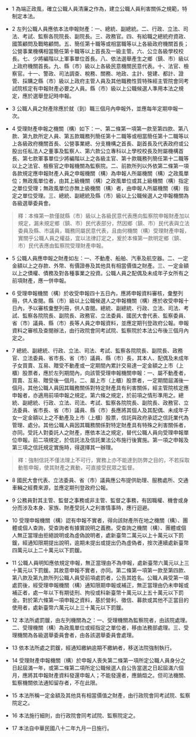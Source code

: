* 1 為端正政風，確立公職人員清廉之作為，建立公職人員利害關係之規範，特制定本法。

* 2 左列公職人員應依本法申報財產：一、總統、副總統。二、行政、立法、司法、考試、監察各院院長、副院長。三、政務官。四、有給職之總統府資政、國策顧問及戰略顧問。五、簡任第十職等或相當職等以上各級政府機關首長；公營事業機構相當簡任第十職等以上首長及一級主管。六、公立各級學校校長。七、少將編階以上軍事單位首長。八、依法選舉產生之鄉（鎮、市）級以上政府機關首長。九、縣（市）級以上各級民意機關民意代表。十、法官、檢察官。十一、警政、司法調查、稅務、關務、地政、主計、營建、都計、證管、採購之縣（市）級以上政府主管人員及其他職務性質特殊經主管院會同考試院核定有申報財產必要之人員。縣（市）級以上公職候選人準用本法之規定，應於選舉登記時申報。

* 3 公職人員之財產除應於就（到）職三個月內申報外，並應每年定期申報一次。

* 4 受理財產申報之機關（構）如下：一、第二條第一項第一款至第四款、第八款、第九款所定人員、第五款職務列簡任第十二職等或相當簡任第十二職等以上各級政府機關首長、公營事業總、分支機構之首長、副首長及代表政府或公股出任私法人之董事及監察人、第六款公立專科以上學校校長及附屬機構首長、第七款軍事單位少將編階以上之各級主官、第十款職務列簡任第十二職等以上之法官、檢察官之申報機關為監察院。二、前款所列以外依第二條第一項各款規定應申報財產人員之申報機關（構）為申報人所屬機關（構）之政風單位；無政風單位者，由其上級機關（構）之政風單位或其上級機關（構）指定之單位受理；無政風單位亦無上級機關（構）者，由申報人所屬機關（構）指定之單位受理。三、總統、副總統及縣（市）級以上公職候選人之申報機關為各級選舉委員會。

> 釋：本條第一款僅就縣（市）級以上各級民意代表應向監察院申報財產加以規定，漏未規定鄉（鎮、市）民代表部分，然因鄉（鎮、市）民代表與立法委員及縣、市議員，職務同屬民意代表，且由何機關（構）受理財產申報，實關乎公職人員之權益，宜以法律訂定之，爰於本條第一款明定鄉（鎮、市）民代表應由監察院受理財產申報。

* 5 公職人員應申報之財產如左：一、不動產、船舶、汽車及航空器。二、一定金額以上之存款、外幣、有價證券及其他具有相當價值之財產。三、一定金額以上之債權、債務及對各種事業之投資。公職人員之配偶及未成年子女所有之前項財產，應一併申報。

* 6 受理申報機關（構）於收受申報四十五日內，應將申報資料審核，彙整列冊，供人查閱。縣（市）級以上公職候選人之申報機關（構）應於收受申報十日內，予以審核彙整列冊，供人查閱。總統、副總統、行政、立法、司法、考試、監察各院院長、副院長、政務官、立法委員、國民大會代表、監察委員、省（市）議員、縣（市）長等人員之申報資料，並應定期刊登政府公報。申報資料之審核及查閱辦法，由行政院會同考試院、監察院於本法公布後三個月內定之。

* 7 總統、副總統、行政、立法、司法、考試、監察各院院長、副院長、政務官、立法委員、省市長、省（市）議員、縣（市）長，其本人、配偶及未成年子女買賣、互易、贈受不動產或一定期間內累計交易達一定金額之上市（上櫃）股票者，應於左列期間內，向該管受理申報機關申報：一、屬不動產者，買賣、互易、贈受後一個月。二、屬上市（上櫃）股票者，一定期間屆滿後一個月。其他公職人員因其職務關係對特定財產具有利害關係，經主管院核定應申報者，亦適用前項申報之規定。第六條之規定，於前項之情形準用之。總統、副總統、行政、立法、司法、考試、監察各院院長、副院長、政務官、立法委員、省市長、省（市）議員、縣（市）長應將其個人及其配偶、未成年子女一定金額以上之不動產及上市（上櫃）股票，信託與政府承認之信託業代為管理、處分。其他公職人員因其職務關係對特定財產具有特殊之利害關係者，亦同。受託人對委託人之財產，應依本法之規定，替代公職人員向受理申報單位申報。前二項規定，於信託法及信託業法公布施行後實施。第一項之申報及第三項之信託規定實施時，得選擇其一辦理。

> 釋：強制信託不僅法理上不可行，實務上亦不能達到防弊之目的，不若採取動態申報，使其財產之異動，可直接受民眾之監督。

* 8 國民大會代表、立法委員、省（市）議員應公布提供助理、服務處所、交通車輛之經費來源，並應定期刊登政府公報。

* 9 公務員對其主管、監督之事務或非主管、監督之事務，有因職權、機會或身分而涉及本身、家族、財產受託人之利害情事時，應行迴避。

* 10 受理申報機關（構）認有申報不實者，得向該財產所在地之機關（構）、團體或個人查詢，受查詢者有據實說明之義務。受查詢之機關（構）、團體或個人無正當理由拒絕說明或為虛偽說明者，處新臺幣二萬元以上十萬元以下罰鍰，經通知限期提出說明，逾期未提出或提出仍為虛偽者，按次連續處新臺幣四萬元以上二十萬元以下罰鍰。

* 11 公職人員明知應依規定申報，無正當理由不為申報，處新臺幣六萬元以上三十萬元以下罰鍰。其故意申報不實者，亦同。第二條第一項第一款至第四款、第八款及第九款所列公職人員受前項處罰者，公告其姓名。公職人員受第一項處罰後，經受理申報機關（構）通知限期申報或補正，無正當理由仍未申報或補正者，處一年以下有期徒刑、拘役或科新臺幣十萬元以上五十萬元以下罰金。對於第六條第一項申報之資料，基於營利、徵信、募款或其他不正當目的使用者，處新臺幣六萬元以上三十萬元以下罰鍰。

* 12 本法所處罰鍰，由左列機關為之：一、受理機關為監察院者，由該院處理。二、受理機關（構）為政風單位或經指定之單位者，移由法務部處理。三、受理機關為各級選舉委員會者，由各該選舉委員會處理。

* 13 依本法所處之罰鍰，經通知繳納逾期不繳納者，移送法院強制執行。

* 14 受理財產申報機關（構）於申報人喪失第二條第一項所定公職人員身分之日起屆滿一年，或第二條第二項所定公職候選人自公告當選之日起屆滿六個月，應將其申報財產資料發還申報人；不能發還者，應銷燬之。但司法機關、監察機關依法通知留存者，不在此限。

* 15 本法所稱一定金額及其他具有相當價值之財產，由行政院會同考試院、監察院定之。

* 16 本法施行細則，由行政院會同考試院、監察院定之。

* 17 本法自中華民國八十二年九月一日施行。

